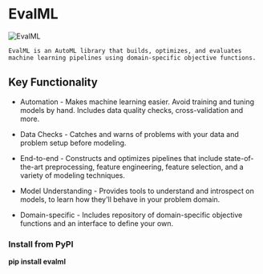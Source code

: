# EvalML

![EvalML](https://user-images.githubusercontent.com/62986688/115106682-da7ba300-9f83-11eb-938c-c14bdb269868.jpg)

    
    EvalML is an AutoML library that builds, optimizes, and evaluates machine learning pipelines using domain-specific objective functions.
    
## Key Functionality

* Automation - Makes machine learning easier. Avoid training and tuning models by hand. Includes data quality checks, cross-validation and more.

* Data Checks - Catches and warns of problems with your data and problem setup before modeling.

* End-to-end - Constructs and optimizes pipelines that include state-of-the-art preprocessing, feature engineering, feature selection, and a variety of modeling techniques.

* Model Understanding - Provides tools to understand and introspect on models, to learn how they'll behave in your problem domain.

* Domain-specific - Includes repository of domain-specific objective functions and an interface to define your own.

### Install from PyPI

**pip install evalml**
